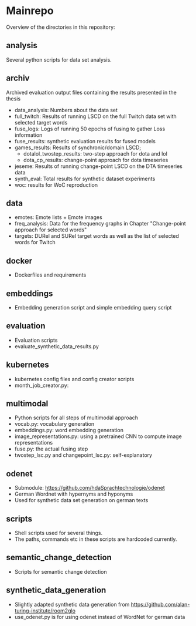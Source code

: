 # Mainrepo

Overview of the directories in this repository:

## analysis

Several python scripts for data set analysis.

## archiv

Archived evaluation output files containing the results presented in the thesis

- data_analysis: Numbers about the data set
- full_twitch: Results of running LSCD on the full Twitch data set with selected target words
- fuse_logs: Logs of running 50 epochs of fusing to gather Loss information
- fuse_results: synthetic evaluation results for fused models
- games_results: Results of synchronic/domain LSCD; 
  - dotalol_twostep_results: two-step approach for dota and lol
  - dota_cp_results: change-point approach for dota timeseries
- jeseme: Results of running change-point LSCD on the DTA timeseries data
- synth_eval: Total results for synthetic dataset experiments
- woc: results for WoC reproduction

## data

- emotes: Emote lists + Emote images
- freq_analysis: Data for the frequency graphs in Chapter "Change-point approach for selected words"
- targets: DURel and SURel target words as well as the list of selected words for Twitch

## docker

- Dockerfiles and requirements

## embeddings

- Embedding generation script and simple embedding query script

## evaluation

- Evaluation scripts
- evaluate_synthetic_data_results.py 

## kubernetes

- kubernetes config files and config creator scripts
- month_job_creator.py: 

## multimodal

- Python scripts for all steps of multimodal approach
- vocab.py: vocabulary generation
- embeddings.py: word embedding generation
- image_representations.py: using a pretrained CNN to compute image representations
- fuse.py: the actual fusing step
- twostep_lsc.py and changepoint_lsc.py: self-explanatory

## odenet

- Submodule: https://github.com/hdaSprachtechnologie/odenet
- German Wordnet with hypernyms and hyponyms
- Used for synthetic data set generation on german texts

## scripts

- Shell scripts used for several things. 
- The paths, commands etc in these scripts are hardcoded currently.

## semantic_change_detection

- Scripts for semantic change detection

## synthetic_data_generation

- Slightly adapted synthetic data generation from  https://github.com/alan-turing-institute/room2glo
- use_odenet.py is for using odenet instead of WordNet for german data



